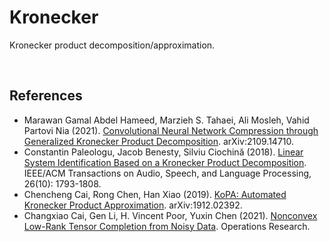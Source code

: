 # Kronecker
Kronecker product decomposition/approximation.

<br>

## References

- Marawan Gamal Abdel Hameed, Marzieh S. Tahaei, Ali Mosleh, Vahid Partovi Nia (2021). [Convolutional Neural Network Compression through Generalized Kronecker Product Decomposition](https://arxiv.org/pdf/2109.14710.pdf). arXiv:2109.14710.
- Constantin Paleologu, Jacob Benesty, Silviu Ciochină (2018). [Linear System Identification Based on a Kronecker Product Decomposition](https://doi.org/10.1109/TASLP.2018.2842146). IEEE/ACM Transactions on Audio, Speech, and Language Processing, 26(10): 1793-1808.
- Chencheng Cai, Rong Chen, Han Xiao (2019). [KoPA: Automated Kronecker Product Approximation](https://arxiv.org/abs/1912.02392). arXiv:1912.02392.
- Changxiao Cai, Gen Li, H. Vincent Poor, Yuxin Chen (2021). [Nonconvex Low-Rank Tensor Completion from Noisy Data](https://doi.org/10.1287/opre.2021.2106). Operations Research.

